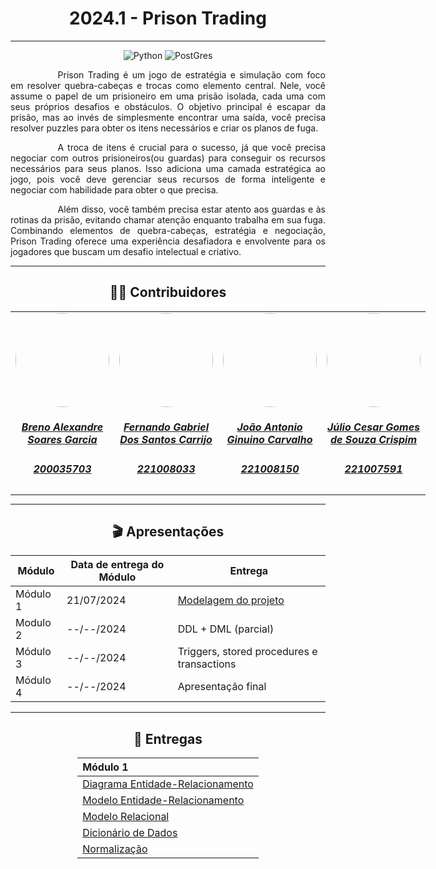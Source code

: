 <center>

# 2024.1 - Prison Trading
</center>

---

<center>

![Python](https://img.shields.io/badge/Python-3776AB?style=for-the-badge&logo=python&logoColor=white)
![PostGres](https://img.shields.io/badge/PostgreSQL-316192?style=for-the-badge&logo=postgresql&logoColor=white)

</center>

<p style="text-indent: 2cm; text-align: justify;">
Prison Trading  é um jogo de estratégia e simulação com foco em resolver quebra-cabeças e trocas como elemento central. Nele, você assume o papel de um prisioneiro em uma prisão isolada, cada uma com seus próprios desafios e obstáculos. O objetivo principal é escapar da prisão, mas ao invés de simplesmente encontrar uma saída, você precisa resolver puzzles  para obter os itens necessários e criar os planos de fuga.
</p>


<p style="text-indent: 2cm; text-align: justify;">
A troca de itens é crucial para o sucesso, já que você precisa negociar com outros prisioneiros(ou guardas) para conseguir os recursos necessários para seus planos. Isso adiciona uma camada estratégica ao jogo, pois você deve gerenciar seus recursos de forma inteligente e negociar com habilidade para obter o que precisa.
</p>

<p style="text-indent: 2cm; text-align: justify;">
Além disso, você também precisa estar atento aos guardas e às rotinas da prisão, evitando chamar atenção enquanto trabalha em sua fuga. Combinando elementos de quebra-cabeças, estratégia e negociação, Prison Trading  oferece uma experiência desafiadora e envolvente para os jogadores que buscam um desafio intelectual e criativo.
</p>

---

<center>

## 👨‍🎓 Contribuidores

</center>


<table style="margin: 0 auto; width: fit-content;">
    <tr>
        <td align="center">
            <a href="https://github.com/brenoalexandre0">
                <img style="border-radius: 50%;" src="https://github.com/brenoalexandre0.png" width="150px;"/>
                <h5 class="text-center"> Breno Alexandre Soares Garcia  </h5>
                <h5 class="text-center"> 200035703 </h5>
            </a>
        </td>
        <td align="center">
            <a href="https://github.com/show-dawn">
                <img style="border-radius: 50%;" src="https://github.com/show-dawn.png" width="150px;"/>
                <h5 class="text-center">Fernando Gabriel Dos Santos Carrijo <br> </h5>
                <h5 class="text-center"> 221008033 </h5>
            </a>
        </td>
       <td align="center">
            <a href="https://github.com/joaoseisei">
                <img style="border-radius: 50%;" src="https://github.com/joaoseisei.png" width="150px;"/>
                <h5 class="text-center"> João Antonio Ginuino Carvalho <br></h5>
                <h5 class="text-center"> 221008150 </h5>
            </a>
        </td>
      <td align="center">
            <a href="https://github.com/Julio1099">
                <img style="border-radius: 50%;" src="https://github.com/Julio1099.png" width="150px;"/>
                <h5 class="text-center"> Júlio Cesar Gomes de Souza Crispim <br> </h5>
                <h5 class="text-center"> 221007591 </h5>
            </a>
        </td>
</table>

---

<center>

## 🎬 Apresentações

</center>

<div style="margin: 0 auto; width: fit-content;">

| Módulo   | Data de entrega do Módulo | Entrega                                                                                 |
|----------|---------------------------|-----------------------------------------------------------------------------------------|
| Módulo 1 | 21/07/2024                | [Modelagem do projeto](https://sbd1.github.io/2024.1-Prison-Trading/#/Modulo-1/Modulo1) |
| Modulo 2 | --/--/2024                | DDL + DML (parcial)                                                                     |
| Módulo 3 | --/--/2024                | Triggers, stored procedures e transactions                                              |
| Módulo 4 | --/--/2024                | Apresentação final                                                                      |

</div>

---

<center>

## 📅 Entregas

</center>

<div style="margin: 0 auto; width: fit-content;">

| Módulo 1                                                                                        |
|:------------------------------------------------------------------------------------------------|
| [Diagrama Entidade-Relacionamento](https://sbd1.github.io/2024.1-Prison-Trading/#/Modulo-1/DER) |
| [Modelo Entidade-Relacionamento](https://sbd1.github.io/2024.1-Prison-Trading/#/Modulo-1/MER)   |
| [Modelo Relacional](https://sbd1.github.io/2024.1-Prison-Trading/#/Modulo-1/MERL)               |
| [Dicionário de Dados](https://sbd1.github.io/2024.1-Prison-Trading/#/Modulo-1/DD)               |
| [Normalização](https://sbd1.github.io/2024.1-Prison-Trading/#/Modulo-1/NORM)                    |

</div>
